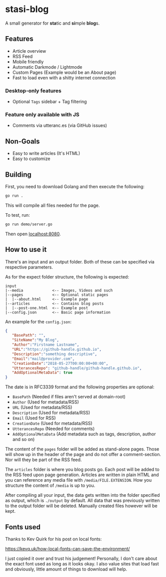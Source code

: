 # stasi-blog

A small generator for **sta**tic and **si**mple **blog**s.

## Features

* Article overview
* RSS Feed
* Mobile friendly
* Automatic Darkmode / Lightmode
* Custom Pages (Example would be an About page)
* Fast to load even with a shitty internet connection

### Desktop-only features

* Optional `Tags` sidebar + Tag filtering

### Feature only available with JS

* Comments via utteranc.es (via GitHub issues)

## Non-Goals

* Easy to write articles (It's HTML)
* Easy to customize

## Building

First, you need to download Golang and then execute the following:

```sh
go run .
```

This will compile all files needed for the page.

To test, run:

```sh
go run demo/server.go
```

Then open [localhost:8080](http://localhost:8080).

## How to use it

There's an input and an output folder. Both of these can be specified via
respective parameters.

As for the expect folder structure, the following is expected:

```plain
input
|--media             <-- Images, Videos and such
|--pages             <-- Optional static pages
|  |--about.html     <-- Example page
|--articles          <-- Contains blog posts
|  |--post-one.html  <-- Example post
|--config.json       <-- Basic page information
```

An example for the `config.json`:

```json
{
   "BasePath": "",
   "SiteName":"My Blog",
   "Author":"Firstname Lastname",
   "URL":"https://github-handle.github.io",
   "Description":"something descriptive",
   "Email":"mail@provider.com",
   "CreationDate":"2018-05-27T00:00:00+00:00",
   "UtterancesRepo": "github-handle/github-handle.github.io",
   "AddOptionalMetaData": true
}
```

The date is in RFC3339 format and the following properties are optional:

* `BasePath` (Needed if files aren't served at domain-root)
* `Author` (Used for metadata/RSS)
* `URL` (Used for metadata/RSS)
* `Description` (Used for metadata/RSS)
* `Email` (Used for RSS)
* `CreationDate` (Used for metadata/RSS)
* `UtterancesRepo` (Needed for comments)
* `AddOptionalMetaData` (Add metadata such as tags, description, author and so on)

The content of the `pages` folder will be added as stand-alone pages. Those
will show up in the header of the page and do not offer a comment-section.
Nor will they be part of the RSS feed.

The `articles` folder is where you blog posts go. Each post will be added to
the RSS feed upon page generation. Articles are written in plain HTML and you
can reference any media file with `/media/FILE.EXTENSION`. How you structure
the content of `/media` is up to you.

After compiling all your input, the data gets written into the folder
specified as output, which is `./output` by default. All data that was
previously written to the output folder will be deleted. Manually created
files however will be kept.

## Fonts used

Thanks to Kev Quirk for his post on local fonts:

https://kevq.uk/how-local-fonts-can-save-the-environment/

I just copied it over and trust his judgement!
Personally, I don't care about the exact font used as long as it looks okay.
I also value sites that load fast and obviously, little amount of things to
download will help.
